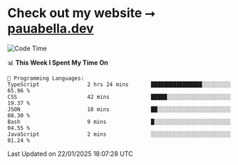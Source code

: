 # Check out my website ⭢ [pauabella.dev](https://pauabella.dev)

<!--START_SECTION:waka-->
![Code Time](http://img.shields.io/badge/Code%20Time-4%2C007%20hrs%202%20mins-blue)

📊 **This Week I Spent My Time On** 

```text
💬 Programming Languages: 
TypeScript               2 hrs 24 mins       ████████████████░░░░░░░░░   65.96 % 
CSS                      42 mins             █████░░░░░░░░░░░░░░░░░░░░   19.37 % 
JSON                     18 mins             ██░░░░░░░░░░░░░░░░░░░░░░░   08.30 % 
Bash                     9 mins              █░░░░░░░░░░░░░░░░░░░░░░░░   04.55 % 
JavaScript               2 mins              ░░░░░░░░░░░░░░░░░░░░░░░░░   01.24 % 
```


 Last Updated on 22/01/2025 18:07:28 UTC
<!--END_SECTION:waka-->
